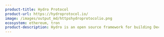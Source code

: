 ```yaml
---
product-title: Hydro Protocol
product-url: https://hydroprotocol.io/
image: /images/output_md/httpshydroprotocolio.png
ecosystem: ethereum, tron
product-description: Hydro is an open source framework for building Decentralized Exchanges.
---
```

